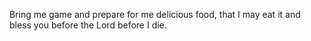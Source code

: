 Bring me game and prepare for me delicious food, that I may eat it and bless you before the Lord before I die.
